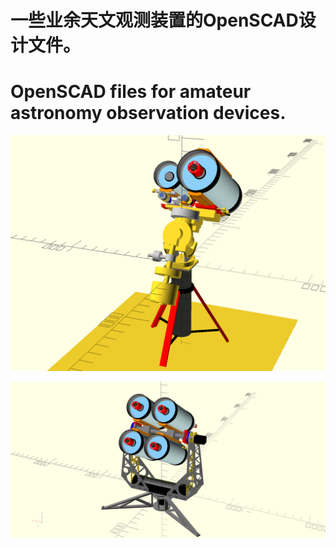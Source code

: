 # 一些业余天文观测装置的OpenSCAD设计文件。
# OpenSCAD files for amateur astronomy observation devices.

![Dual Setup](main.png)


![Dual Setup](/Mounts/gemini_mofod/mount_base3.png)
